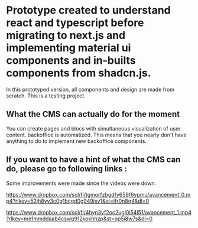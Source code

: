 # Prototype created to understand react and typescript before migrating to next.js and implementing material ui components and in-builts components from shadcn.js.

In this prototyped version, all components and design are made from scratch. This is a testing project.

## What the CMS can actually do for the moment

You can create pages and blocs with simultaneous visualization of user content.
backoffice is automatized. This means that you nearly don't have anything to do to implement new backoffice components.

## If you want to have a hint of what the CMS can do, please go to following links :

Some improvements were made since the videos were down.

https://www.dropbox.com/scl/fi/tgmqrfzbgdfy659f6ypmu/avancement_0.mp4?rlkey=52jh8yv3c0g1bcgd0g949jsy1&st=ifr0n8q4&dl=0

https://www.dropbox.com/scl/fi/4hyn3yf2oc2ugl0i54l51/avancement_1.mp4?rlkey=me1mmddaab4cswg912kokhhzp&st=op5i8w7s&dl=0
